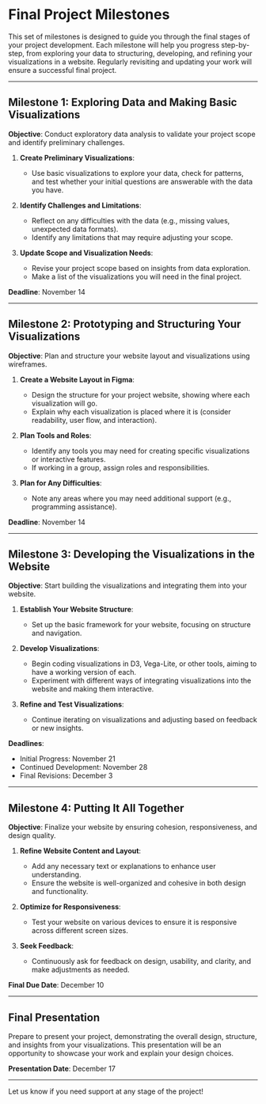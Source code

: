 # Final Project Milestones

This set of milestones is designed to guide you through the final stages of your project development. Each milestone will help you progress step-by-step, from exploring your data to structuring, developing, and refining your visualizations in a website. Regularly revisiting and updating your work will ensure a successful final project.

---

## Milestone 1: Exploring Data and Making Basic Visualizations
**Objective**: Conduct exploratory data analysis to validate your project scope and identify preliminary challenges.

1. **Create Preliminary Visualizations**:
   - Use basic visualizations to explore your data, check for patterns, and test whether your initial questions are answerable with the data you have.
   
2. **Identify Challenges and Limitations**:
   - Reflect on any difficulties with the data (e.g., missing values, unexpected data formats).
   - Identify any limitations that may require adjusting your scope.

3. **Update Scope and Visualization Needs**:
   - Revise your project scope based on insights from data exploration.
   - Make a list of the visualizations you will need in the final project.

**Deadline**: November 14

---

## Milestone 2: Prototyping and Structuring Your Visualizations
**Objective**: Plan and structure your website layout and visualizations using wireframes.

1. **Create a Website Layout in Figma**:
   - Design the structure for your project website, showing where each visualization will go.
   - Explain why each visualization is placed where it is (consider readability, user flow, and interaction).

2. **Plan Tools and Roles**:
   - Identify any tools you may need for creating specific visualizations or interactive features.
   - If working in a group, assign roles and responsibilities.

3. **Plan for Any Difficulties**:
   - Note any areas where you may need additional support (e.g., programming assistance).

**Deadline**: November 14

---

## Milestone 3: Developing the Visualizations in the Website
**Objective**: Start building the visualizations and integrating them into your website.

1. **Establish Your Website Structure**:
   - Set up the basic framework for your website, focusing on structure and navigation.

2. **Develop Visualizations**:
   - Begin coding visualizations in D3, Vega-Lite, or other tools, aiming to have a working version of each.
   - Experiment with different ways of integrating visualizations into the website and making them interactive.

3. **Refine and Test Visualizations**:
   - Continue iterating on visualizations and adjusting based on feedback or new insights.

**Deadlines**:
   - Initial Progress: November 21
   - Continued Development: November 28
   - Final Revisions: December 3

---

## Milestone 4: Putting It All Together
**Objective**: Finalize your website by ensuring cohesion, responsiveness, and design quality.

1. **Refine Website Content and Layout**:
   - Add any necessary text or explanations to enhance user understanding.
   - Ensure the website is well-organized and cohesive in both design and functionality.

2. **Optimize for Responsiveness**:
   - Test your website on various devices to ensure it is responsive across different screen sizes.

3. **Seek Feedback**:
   - Continuously ask for feedback on design, usability, and clarity, and make adjustments as needed.

**Final Due Date**: December 10

---

## Final Presentation
Prepare to present your project, demonstrating the overall design, structure, and insights from your visualizations. This presentation will be an opportunity to showcase your work and explain your design choices.

**Presentation Date**: December 17

---

Let us know if you need support at any stage of the project!
